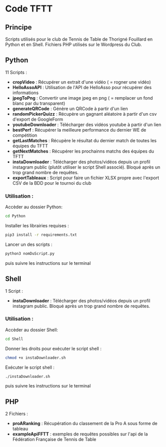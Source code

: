 # Code TFTT

## Principe

Scripts utilisés pour le club de Tennis de Table de Thorigné Fouillard en Python et en Shell.
Fichiers PHP utilisés sur le Wordpress du Club.

## Python

11 Scripts :
- **cropVideo** : Récupérer un extrait d'une vidéo ( = rogner une vidéo)
- **HelloAssoAPI** : Utilisation de l'API de HelloAsso pour récupérer des informations
- **jpegToPng** : Convertir une image jpeg en png ( = remplacer un fond blanc par du transparent)
- **generateQRCode** : Génère un QRCode à partir d'un lien
- **randomPickerQuizz** : Récupère un gagnant aléatoire à partir d'un csv d'export de GoogleForm
- **youtubeDownloader** : Télécharger des vidéos youtube à partir d'un lien
- **bestPerf** : Récupérer la meilleure performance du dernier WE de compétition
- **getLastMatches** : Récupère le résultat du dernier match de toutes les équipes du TFTT
- **getNextMatches** : Récupérer les prochainns matchs des équipes du TFTT
- **instaDownloader** : Télécharger des photos/vidéos depuis un profil instagram public (plutôt utiliser le script Shell associé). Bloqué après un trop grand nombre de requêtes.
- **exportTableaux** : Script pour faire un fichier XLSX propre avec l'export CSV de la BDD pour le tournoi du club

### Utilisation :

Accèder au dossier Python:

```sh
cd Python
```

Installer les librairies requises :

```sh
pip3 install -r requirements.txt
```

Lancer un des scripts : 

```sh
python3 nomDuScript.py
```
puis suivre les instructions sur le terminal

## Shell 

1 Script :
- **instaDownloader** : Télécharger des photos/vidéos depuis un profil instagram public. Bloqué après un trop grand nombre de requêtes.

### Utilisation :

Accèder au dossier Shell:

```sh
cd Shell
```

Donner les droits pour exécuter le script shell :

```sh
chmod +x instaDownloader.sh
```

Exécuter le script shell :

```sh
./instaDownloader.sh
```

puis suivre les instructions sur le terminal

## PHP 

2 Fichiers :
- **proARanking** : Récupération du classement de la Pro A sous forme de tableau
- **exampleApiFFTT** : exemples de requêtes possibles sur l'api de la Fédération Française de Tennis de Table
